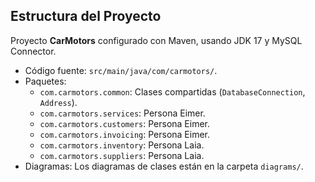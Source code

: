 ## Estructura del Proyecto

Proyecto **CarMotors** configurado con Maven, usando JDK 17 y MySQL Connector.
- Código fuente: `src/main/java/com/carmotors/`.
- Paquetes:
  - `com.carmotors.common`: Clases compartidas (`DatabaseConnection`, `Address`).
  - `com.carmotors.services`: Persona Eimer.
  - `com.carmotors.customers`: Persona Eimer.
  - `com.carmotors.invoicing`: Persona Eimer.
  - `com.carmotors.inventory`: Persona Laia.
  - `com.carmotors.suppliers`: Persona Laia.
- Diagramas: Los diagramas de clases están en la carpeta `diagrams/`.